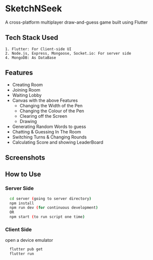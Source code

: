 
# SketchNSeek

 A cross-platform multiplayer draw-and-guess game built using Flutter

## Tech Stack Used
    1. Flutter: For Client-side UI
    2. Node.js, Express, Mongoose, Socket.io: For server side
    4. MongoDB: As DataBase
## Features
- Creating Room
- Joining Room
- Waiting Lobby
- Canvas with the above Features
    - Changing the Width of the Pen
    - Changing the Colour of the Pen
    - Clearing off the Screen
    - Drawing
- Generating Random Words to guess
- Chatting & Guessing In The Room
- Switching Turns & Changing Rounds
- Calculating Score and showing LeaderBoard

## Screenshots
## How to Use
### Server Side
```bash
  cd server (going to server directory)
  npm install
  npm run dev (for continuous development)
  OR
  npm start (to run script one time)
```

### Client Side
open a device emulator 
```bash
  flutter pub get
  flutter run
```
